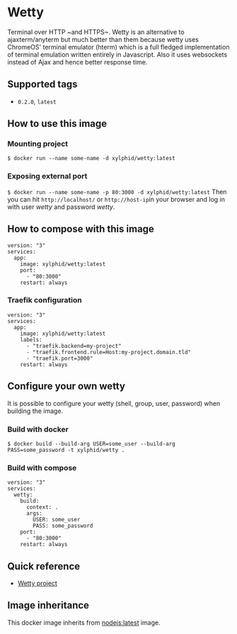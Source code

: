 # Wetty

Terminal over HTTP ~and HTTPS~. Wetty is an alternative to ajaxterm/anyterm but much better than them because wetty uses ChromeOS' terminal emulator (hterm) which is a full fledged implementation of terminal emulation written entirely in Javascript. Also it uses websockets instead of Ajax and hence better response time.

## Supported tags

* `0.2.0`, `latest`

## How to use this image

### Mounting project

`$ docker run --name some-name -d xylphid/wetty:latest`

### Exposing external port

`$ docker run --name some-name -p 80:3000 -d xylphid/wetty:latest`
Then you can hit `http://localhost/` or `http://host-ip`in your browser and log in with user *wetty* and password *wetty*.



## How to compose with this image

    version: "3"
    services:
      app:
        image: xylphid/wetty:latest
        port:
          - "80:3000"
        restart: always

### Traefik configuration

    version: "3"
    services:
      app:
        image: xylphid/wetty:latest
        labels:
          - "traefik.backend=my-project"
          - "traefik.frontend.rule=Host:my-project.domain.tld"
          - "traefik.port=3000"
        restart: always

## Configure your own wetty

It is possible to configure your wetty (shell, group, user, password) when building the image.

### Build with docker

`$ docker build --build-arg USER=some_user --build-arg PASS=some_password -t xylphid/wetty .`

### Build with compose

    version: "3"
    services:
      wetty:
        build:
          context: .
          args:
            USER: some_user
            PASS: some_password
        port:
          - "80:3000"
        restart: always

## Quick reference

* [Wetty project](https://github.com/krishnasrinivas/wetty)

## Image inheritance

This docker image inherits from [nodejs:latest](https://hub.docker.com/r/google/nodejs/) image.